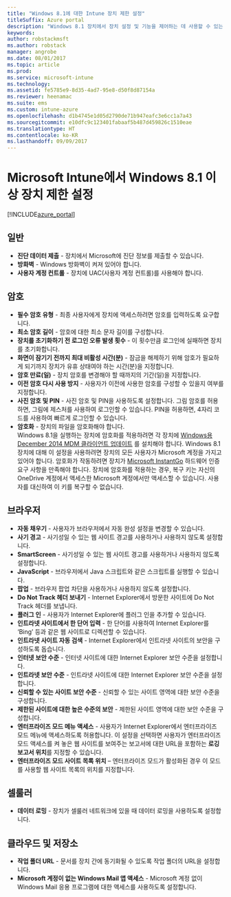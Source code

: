 ```yaml
---
title: "Windows 8.1에 대한 Intune 장치 제한 설정"
titleSuffix: Azure portal
description: "Windows 8.1 장치에서 장치 설정 및 기능을 제어하는 데 사용할 수 있는 Intune 설정을 알아봅니다.\""
keywords: 
author: robstackmsft
ms.author: robstack
manager: angrobe
ms.date: 08/01/2017
ms.topic: article
ms.prod: 
ms.service: microsoft-intune
ms.technology: 
ms.assetid: fe5785e9-8d35-4ad7-95e8-d50f8d87154a
ms.reviewer: heenamac
ms.suite: ems
ms.custom: intune-azure
ms.openlocfilehash: d1b4745e1d05d2790de71b947eafc3e6cc1a7a43
ms.sourcegitcommit: e10dfc9c123401fabaaf5b487d459826c1510eae
ms.translationtype: HT
ms.contentlocale: ko-KR
ms.lasthandoff: 09/09/2017
---
```

# <a name="windows-81-and-later-device-restriction-settings-in-microsoft-intune"></a>Microsoft Intune에서 Windows 8.1 이상 장치 제한 설정

[!INCLUDE[azure_portal](./includes/azure_portal.md)]

## <a name="general"></a>일반

-   **진단 데이터 제출** - 장치에서 Microsoft에 진단 정보를 제출할 수 있습니다.
-   **방화벽** - Windows 방화벽이 켜져 있어야 합니다.
-   **사용자 계정 컨트롤** - 장치에 UAC(사용자 계정 컨트롤)를 사용해야 합니다.

## <a name="password"></a>암호
-   **필수 암호 유형** - 최종 사용자에게 장치에 액세스하려면 암호를 입력하도록 요구합니다.
-   **최소 암호 길이** - 암호에 대한 최소 문자 길이를 구성합니다.
-   **장치를 초기화하기 전 로그인 오류 발생 횟수** - 이 횟수만큼 로그인에 실패하면 장치를 초기화합니다.
-   **화면이 잠기기 전까지 최대 비활성 시간(분)** - 잠금을 해제하기 위해 암호가 필요하게 되기까지 장치가 유휴 상태여야 하는 시간(분)을 지정합니다.
-   **암호 만료(일)** - 장치 암호를 변경해야 할 때까지의 기간(일)을 지정합니다.
-   **이전 암호 다시 사용 방지** - 사용자가 이전에 사용한 암호를 구성할 수 있을지 여부를 지정합니다.
-   **사진 암호 및 PIN** - 사진 암호 및 PIN을 사용하도록 설정합니다. 그림 암호를 허용하면, 그림에 제스처를 사용하여 로그인할 수 있습니다. PIN을 허용하면, 4자리 코드를 사용하여 빠르게 로그인할 수 있습니다.
-   **암호화** - 장치의 파일을 암호화해야 합니다.<br>Windows 8.1을 실행하는 장치에 암호화를 적용하려면 각 장치에 [Windows용 December 2014 MDM 클라이언트 업데이트](https://support.microsoft.com/kb/3013816) 를 설치해야 합니다.
Windows 8.1 장치에 대해 이 설정을 사용하려면 장치의 모든 사용자가 Microsoft 계정을 가지고 있어야 합니다.
암호화가 작동하려면 장치가 [Microsoft InstantGo](https://blogs.windows.com/windowsexperience/2014/06/19/instantgo-a-better-way-to-sleep/#IBHULcTfI4PokO8X.97) 하드웨어 인증 요구 사항을 만족해야 합니다.
장치에 암호화를 적용하는 경우, 복구 키는 자신의 OneDrive 계정에서 액세스한 Microsoft 계정에서만 액세스할 수 있습니다. 사용자를 대신하여 이 키를 복구할 수 없습니다.     



## <a name="browser"></a>브라우저
-   **자동 채우기** - 사용자가 브라우저에서 자동 완성 설정을 변경할 수 있습니다.
-   **사기 경고** - 사기성일 수 있는 웹 사이트 경고를 사용하거나 사용하지 않도록 설정합니다.
-   **SmartScreen** - 사기성일 수 있는 웹 사이트 경고를 사용하거나 사용하지 않도록 설정합니다.
-   **JavaScript** - 브라우저에서 Java 스크립트와 같은 스크립트를 실행할 수 있습니다.
-   **팝업** - 브라우저 팝업 차단을 사용하거나 사용하지 않도록 설정합니다.
-   **Do Not Track 헤더 보내기** - Internet Explorer에서 방문한 사이트에 Do Not Track 헤더를 보냅니다.
-   **플러그 인** - 사용자가 Internet Explorer에 플러그 인을 추가할 수 있습니다.
-   **인트라넷 사이트에서 한 단어 입력** - 한 단어를 사용하여 Internet Explorer를 ‘Bing’ 등과 같은 웹 사이트로 디렉션할 수 있습니다.
-   **인트라넷 사이트 자동 검색** - Internet Explorer에서 인트라넷 사이트의 보안을 구성하도록 돕습니다.
-   **인터넷 보안 수준** - 인터넷 사이트에 대한 Internet Explorer 보안 수준을 설정합니다.
-   **인트라넷 보안 수준** - 인트라넷 사이트에 대한 Internet Explorer 보안 수준을 설정합니다.
-   **신뢰할 수 있는 사이트 보안 수준** - 신뢰할 수 있는 사이트 영역에 대한 보안 수준을 구성합니다.
-   **제한된 사이트에 대한 높은 수준의 보안** - 제한된 사이트 영역에 대한 보안 수준을 구성합니다.
-   **엔터프라이즈 모드 메뉴 액세스** - 사용자가 Internet Explorer에서 엔터프라이즈 모드 메뉴에 액세스하도록 허용합니다.
이 설정을 선택하면 사용자가 엔터프라이즈 모드 액세스를 켜 놓은 웹 사이트를 보여주는 보고서에 대한 URL을 포함하는 **로깅 보고서 위치**를 지정할 수 있습니다.
-   **엔터프라이즈 모드 사이트 목록 위치** – 엔터프라이즈 모드가 활성화된 경우 이 모드를 사용할 웹 사이트 목록의 위치를 지정합니다.

## <a name="cellular"></a>셀룰러
-   **데이터 로밍** - 장치가 셀룰러 네트워크에 있을 때 데이터 로밍을 사용하도록 설정합니다.

## <a name="cloud-and-storage"></a>클라우드 및 저장소
-   **작업 폴더 URL** - 문서를 장치 간에 동기화될 수 있도록 작업 폴더의 URL을 설정합니다.
-   **Microsoft 계정이 없는 Windows Mail 앱 액세스** - Microsoft 계정 없이 Windows Mail 응용 프로그램에 대한 액세스를 사용하도록 설정합니다.    
